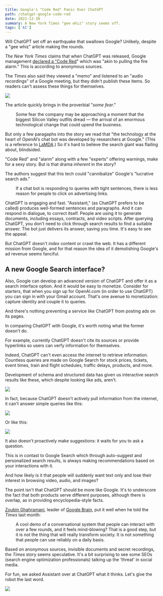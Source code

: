 ```yaml
---
title: Google's "Code Red" Panic Over ChatGPT
path: /chatgpt-google-code-red
date: 2022-12-30
summary: A New York Times "gee whiz" story seems off.
tags: ['AI']
---
```


Will ChatGPT set off an earthquake that swallows Google? Unlikely, despite a "gee whiz" article making the rounds.

_The New York Times_ claims that when ChatGPT was released, Google management <a href="https://archive.ph/https://www.nytimes.com/2022/12/21/technology/ai-chatgpt-google-search.html" target="blank">declared a "Code Red</a>" which was "akin to pulling the fire alarm." This is according to anonymous sources. 

The _Times_ also said they viewed a "memo" and listened to an "audio recordings" of a Google meeting, but they didn't publish these items. So readers can't assess these things for themselves.

<img src="https://res.cloudinary.com/icecloud7/image/upload/v1672432331/SignalFox/nyt-chatgpt-code-red-google_mj93ec.png" />

The article quickly brings in the proverbial "_some fear_."

<div style="padding-left: 2.5em;"><p>Some fear the company may be approaching a moment that the biggest Silicon Valley outfits dread — the arrival of an enormous technological change that could upend the business.</p></div>

But only a few paragaphs into the story we read that "the technology at the heart of OpenAI’s chat bot was developed by researchers at Google." (This is a reference to <a href="https://ai.googleblog.com/2022/01/lamda-towards-safe-grounded-and-high.html" target="blank">LaMDA</a>.) So it's hard to believe the search giant was flailing about, blindsided.

"Code Red" and "alarm" along with a few "experts" offering warnings, make for a sexy story. But is that drama _inherent_ in the story?

The authors suggest that this tech could "cannibalize" Google's "lucrative search ads."

<div style="padding-left: 2.5em;"><p>If a chat bot is responding to queries with tight sentences, there is less reason for people to click on advertising links.</p></div>

ChatGPT is engaging and fast. "Assistant," (as ChatGPT prefers to be called) produces well-formed sentences and paragraphs. And it can respond in dialogue, to correct itself. People are using it to generate documents, including essays, contracts, and video scripts. After querying ChatGPT, you don't need to click through search results to find a suitable answer. The bot just delivers its answer, saving you time. It's easy to see the appeal.

But ChatGPT doesn't _index_ content or crawl the web. It has a different mission from Google, and for that reason the idea of it demolishing Google's ad revenue seems fanciful.

## A new Google Search interface?

Also, Google can develop an advanced version of ChatGPT and offer it as a search interface option. And it would be easy to monetize. Consider for starters, that when you sign up for OpenAI.com (in order to use ChatGPT) you can sign in with your Gmail account. That's one avenue to monetization: capture identity and couple it to queries. 

And there's nothing preventing a service like ChatGPT from posting ads on its pages. 

In comparing ChatGPT with Google, it's worth noting what the former doesn't do.

For example, currently ChatGPT doesn't cite its sources or provide hyperlinks so users can verfy information for themselves. 

Indeed, ChatGPT can't even access the internet to retrieve information. Countless queries are made on Google Search for stock prices, tickets, event times, train and flight schedules, traffic delays, products, and more. 

Development of schema and structured data has given us interactive search results like these, which despite looking like ads, aren't.

<img src="https://res.cloudinary.com/icecloud7/image/upload/f_auto/v1672430369/SignalFox/lambskin-bomber-jacket_af9b7s.png" />

In fact, because ChatGPT doesn't actively pull information from the internet, it can't answer simple queries like this: 

<img src="https://res.cloudinary.com/icecloud7/image/upload/f_auto/v1672431118/SignalFox/chatgpt-prices-ratings_obyx7r.png" />

Or like this: 

<img src="https://res.cloudinary.com/icecloud7/image/upload/v1672430632/SignalFox/chatgpt-limitations_oocptj.png" />

It also doesn't proactively make suggestions: it waits for you to ask a question.

This is in contast to Google Search which through auto-suggest and personalized search results, is always making recommendations based on your interactions with it.

And how likely is it that people will suddenly want text only and lose their interest in browsing video, audio, and images?

The point isn't that ChatGPT should be more like Google. It's to underscore the fact that both products serve different purposes, although there is overlap, as in providing encyclopedia-style facts.

<a href="https://research.google/people/107923/" target="blank">Zoubin Ghahramani</a>, leader of <a href="https://research.google/teams/brain/" target="blank">Google Brain</a>, put it well when he told the _Times_ last month: 

<div style="padding-left: 2.5em;"><p>A cool demo of a conversational system that people can interact with over a few rounds, and it feels mind-blowing? That is a good step, but it is not the thing that will really transform society. It is not something that people can use reliably on a daily basis.</p></div>

Based on anonymous sources, invisible documents and secret recordings, the _Times_ story seems speculative. It's a bit surprising to see some SEOs (search engine optimization professionals) talking up the 'threat' in social media.

For fun, we asked Assistant over at ChatGPT what it thinks. Let's give the robot the last word.

<img src="https://res.cloudinary.com/icecloud7/image/upload/f_auto/e_sharpen/v1672429135/SignalFox/chatgpt-code-red_u3i0vk.png" />

